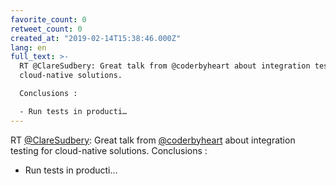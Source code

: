 ```yaml
---
favorite_count: 0
retweet_count: 0
created_at: "2019-02-14T15:38:46.000Z"
lang: en
full_text: >-
  RT @ClareSudbery: Great talk from @coderbyheart about integration testing for
  cloud-native solutions.

  Conclusions :

  - Run tests in producti…
---
```


RT [@ClareSudbery](https://twitter.com/ClareSudbery): Great talk from
[@coderbyheart](https://twitter.com/coderbyheart) about integration testing for
cloud-native solutions. Conclusions :

- Run tests in producti…
